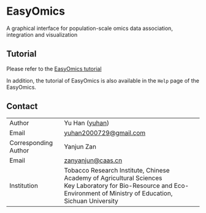 
# EasyOmics

A graphical interface for population-scale omics data association, integration and visualization


## Tutorial


Please refer to the [EasyOmics tutorial](https://hanyu-me.github.io/EasyOmics_tutorial/)

In addition, the tutorial of EasyOmics is also available in the `Help` page of the EasyOmics.


## Contact

| | |
| --- | --- |
| Author  | Yu Han ([yuhan](https://www.researchgate.net/profile/Yu-Han-165)) |
| Email   | <yuhan2000729@gmail.com> |
|Corresponding Author | Yanjun Zan |
| Email   | <zanyanjun@caas.cn> |
|Institution | Tobacco Research Institute, Chinese Academy of Agricultural Sciences <br> Key Laboratory for Bio-Resource and Eco-Environment of Ministry of Education, Sichuan University|



